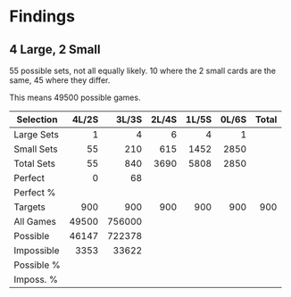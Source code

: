# Findings

## 4 Large, 2 Small

55 possible sets, not all equally likely.
10 where the 2 small cards are the same, 45 where they differ.

This means 49500 possible games.

| Selection  | 4L/2S | 3L/3S | 2L/4S | 1L/5S | 0L/6S | Total |
|------------|------:|------:|------:|------:|------:|------:|
| Large Sets |      1|      4|      6|      4|      1|       |
| Small Sets |     55|    210|    615|   1452|   2850|
| Total Sets |     55|    840|   3690|   5808|   2850|
| Perfect    |      0|     68|
| Perfect %  |
| Targets    |    900|    900|    900|    900|    900|    900|
| All Games  |  49500| 756000|
| Possible   |  46147| 722378|
| Impossible |   3353|  33622|
| Possible % |
| Imposs. %  |